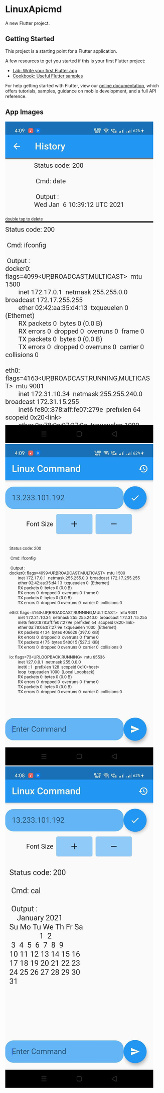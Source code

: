 # LinuxApicmd

A new Flutter project.

## Getting Started

This project is a starting point for a Flutter application.

A few resources to get you started if this is your first Flutter project:

- [Lab: Write your first Flutter app](https://flutter.dev/docs/get-started/codelab)
- [Cookbook: Useful Flutter samples](https://flutter.dev/docs/cookbook)

For help getting started with Flutter, view our
[online documentation](https://flutter.dev/docs), which offers tutorials,
samples, guidance on mobile development, and a full API reference.


## App Images
<img src="photo_2021-01-07_15-09-55.jpg"></img>
<img src="photo_2021-01-07_15-10-00.jpg"></img>
<img src="photo_2021-01-07_15-10-04.jpg"></img>
